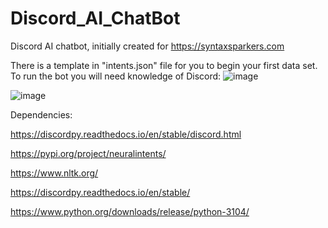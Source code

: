 # Discord_AI_ChatBot
Discord AI chatbot, initially created for https://syntaxsparkers.com 


There is a template in "intents.json" file for you to begin your first data set.
To run the bot you will need knowledge of Discord:
![image](https://user-images.githubusercontent.com/92131037/160315733-5a72a1ac-9986-46e9-aeaa-606095791e40.png)

![image](https://user-images.githubusercontent.com/92131037/160316324-e0ba4fd2-b72d-4f74-9b86-fbb2472c179f.png)

Dependencies: 

https://discordpy.readthedocs.io/en/stable/discord.html

https://pypi.org/project/neuralintents/

https://www.nltk.org/

https://discordpy.readthedocs.io/en/stable/

https://www.python.org/downloads/release/python-3104/

